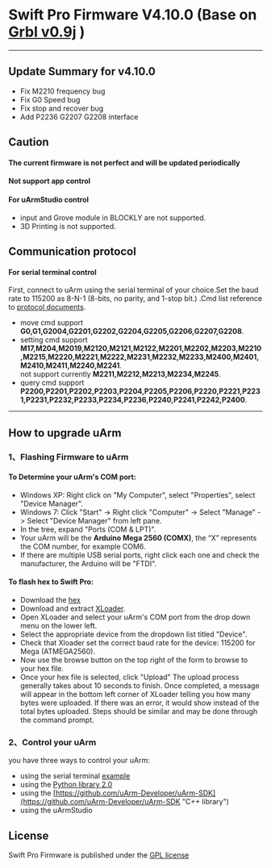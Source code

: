 # Swift Pro Firmware V4.10.0 (Base on [Grbl v0.9j](https://github.com/grbl/grbl) )

----------
## Update Summary for v4.10.0

* Fix M2210 frequency bug
* Fix G0 Speed bug
* Fix stop and recover bug
* Add P2236 G2207 G2208 interface

## Caution
#### The current firmware is not perfect and will be updated periodically
#### Not support app control 
#### For uArmStudio control

- input and Grove module in BLOCKLY are not supported.
- 3D Printing is not supported.

## Communication protocol
#### For serial terminal control

First, connect to uArm using the serial terminal of your choice.Set the baud rate to 115200 as 8-N-1 (8-bits, no parity, and 1-stop bit.) .Cmd list reference to [protocol documents](doc/).

* move cmd support **G0,G1,G2004,G2201,G2202,G2204,G2205,G2206,G2207,G2208**.
* setting cmd support **M17,M204,M2019,M2120,M2121,M2122,M2201,M2202,M2203,M2210,M2215,M2220,M2221,M2222,M2231,M2232,M2233,M2400,M2401,M2410,M2411,M2240,M2241**.                                                                                                                                                                           
not support currently **M2211,M2212,M2213,M2234,M2245**.
* query cmd support 
**P2200,P2201,P2202,P2203,P2204,P2205,P2206,P2220,P2221,P2231,P2231,P2232,P2233,P2234,P2236,P2240,P2241,P2242,P2400**.                                                                  
----------
## How to upgrade uArm

### 1、Flashing Firmware to uArm
#### To Determine your uArm's COM port:

* Windows XP: Right click on "My Computer", select "Properties", select "Device Manager".
* Windows 7: Click "Start" -> Right click "Computer" -> Select "Manage" -> Select "Device Manager" from left pane.
* In the tree, expand "Ports (COM & LPT)".
* Your uArm will be the **Arduino Mega 2560 (COMX)**, the “X” represents the COM number, for example COM6.
* If there are multiple USB serial ports, right click each one and check the manufacturer, the Arduino will be "FTDI".
#### To flash  hex to Swift Pro:

* Download the [hex](hex/)
* Download and extract [XLoader](https://raw.githubusercontent.com/uArm-Developer/SwiftProForArduino/Version_V4.0/imagaes/XLoader.zip).
* Open XLoader and select your uArm's COM port from the drop down menu on the lower left.
* Select the appropriate device from the dropdown list titled "Device".
* Check that Xloader set the correct baud rate for the device: 115200 for Mega (ATMEGA2560).
* Now use the browse button on the top right of the form to browse to your hex file.
* Once your hex file is selected, click "Upload"
The upload process generally takes about 10 seconds to finish. Once completed, a message will appear in the bottom left corner of XLoader telling you how many bytes were uploaded. If there was an error, it would show instead of the total bytes uploaded. Steps should be similar and may be done through the command prompt.

### 2、Control your uArm
you have three ways to control your uArm:

* using the serial terminal [example](example)
* using the [Python library 2.0](https://github.com/uArm-Developer/uArm-Python-SDK/tree/2.0 "Python library 2.0")
* using the [https://github.com/uArm-Developer/uArm-SDK](https://github.com/uArm-Developer/uArm-SDK "C++ library")
* using the uArmStudio


## License

Swift Pro Firmware is published under the [GPL license](/LICENSE) 







